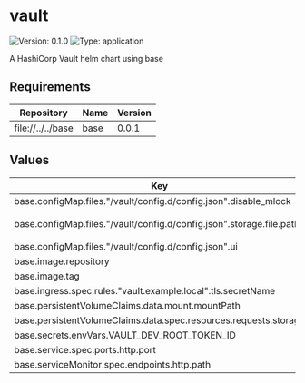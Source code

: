 # vault

![Version: 0.1.0](https://img.shields.io/badge/Version-0.1.0-informational?style=flat-square) ![Type: application](https://img.shields.io/badge/Type-application-informational?style=flat-square)

A HashiCorp Vault helm chart using base

## Requirements

| Repository | Name | Version |
|------------|------|---------|
| file://../../base | base | 0.0.1 |

## Values

| Key | Type | Default | Description |
|-----|------|---------|-------------|
| base.configMap.files."/vault/config.d/config.json".disable_mlock | bool | `true` |  |
| base.configMap.files."/vault/config.d/config.json".storage.file.path | string | `"{{ .Values.base.persistentVolumeClaims.data.mount.mountPath }}"` |  |
| base.configMap.files."/vault/config.d/config.json".ui | bool | `true` |  |
| base.image.repository | string | `"hashicorp/vault"` |  |
| base.image.tag | string | `"1.20.2"` |  |
| base.ingress.spec.rules."vault.example.local".tls.secretName | string | `"vault-tls-secret"` |  |
| base.persistentVolumeClaims.data.mount.mountPath | string | `"/vault/data"` |  |
| base.persistentVolumeClaims.data.spec.resources.requests.storage | string | `"1Gi"` |  |
| base.secrets.envVars.VAULT_DEV_ROOT_TOKEN_ID | string | `"root"` |  |
| base.service.spec.ports.http.port | int | `8200` |  |
| base.serviceMonitor.spec.endpoints.http.path | string | `"/sys/metrics"` |  |

